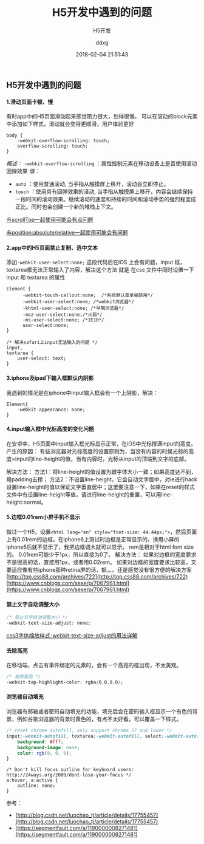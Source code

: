 ﻿---
layout:     post
title:      "H5开发中遇到的问题"
subtitle:   "H5开发"
date:       2018-02-04 21:51:43
author:     "ddxg"
header-img: "img/post-bg-ios9-web.jpg"
header-mask: 0.3
catalog:    true
tags:
    - H5outline
    - 常见问题
---


## **H5开发中遇到的问题**

#### **1.滑动页面卡顿、慢**

有时app中的H5页面滑动起来感觉阻力很大，划得很慢。
可以在滚动的block元素中添加如下样式，滑动就会变得更顺滑，用户体验更好

```
body {
	-webkit-overflow-scrolling: touch;
	overflow-scrolling: touch;
}
```
*概述：*
`-webkit-overflow-scrolling` ：属性控制元素在移动设备上是否使用滚动回弹效果
*值：*

 - `auto` ：使用普通滚动, 当手指从触摸屏上移开，滚动会立即停止。
 - `touch` ：使用具有回弹效果的滚动, 当手指从触摸屏上移开，内容会继续保持一段时间的滚动效果。继续滚动的速度和持续的时间和滚动手势的强烈程度成正比。同时也会创建一个新的堆栈上下文。

[与scrollTop一起使用可能会有点问题](https://www.cnblogs.com/931298654yy/p/6122211.html)

[与position:absolute/relative一起使用可能会有问题](http://www.bcty365.com/content-142-5250-1.html)



#### **2.app中的H5页面禁止复制、选中文本**
添加`-webkit-user-select:none;` 这段代码后在IOS 上会有问题，input 框，textarea框无法正常输入了内容，解决这个方法 就是 在css 文件中同时设置一下input 和 textarea 的属性
```
Element {
      -webkit-touch-callout:none;  /*系统默认菜单被禁用*/   
      -webkit-user-select:none; /*webkit浏览器*/   
      -khtml-user-select:none; /*早期浏览器*/   
      -moz-user-select:none;/*火狐*/   
      -ms-user-select:none; /*IE10*/   
      user-select:none;   
}

/* 解决safari上input无法输入的问题 */
input,
textarea {
    user-select: text;
}
```

#### **3.iphone及ipad下输入框默认内阴影**
我遇到的情况是在iphone中input输入框会有一个上阴影，解决：

```
Element{
	-webkit-appearance: none;
}
```


#### **4.input输入框中光标高度的变化问题**

在安卓中，H5页面中input输入框光标显示正常，在iOS中光标撑满input的高度。
产生的原因：
有些浏览器对光标高度的设置原则为，当没有内容的时候光标的高度=input的line-height的值，当有内容时，光标从input的顶端到文字的底部。

解决方法：
方法1：将line-height的值设置为跟字体大小一致；如果高度达不到，用padding去撑；
方法2：不设置line-height，它会自动文字居中，对ie进行hack设置line-height的值以保证文字垂直居中；这里要注意一下，如果在reset的样式文件中有设置line-height等值，请进行line-height的重置，可以用line-height:normal。


#### **5.边框0.01rem小屏手机不显示**

做过一个H5，设置`<html lang="en" style="font-size: 44.44px;">`，然后页面上有0.01rem的边框，在iphone6上测试时边框是正常显示的，换用小屏的iphone5后就不显示了，我把边框调大就可以显示。
rem是相对于html font size的。
0.01rem可能少于1px，所以直接为0了。
解决方法：
如果对边框的宽度要求不是很高的话，直接用1px，或者用0.02rem。
如果对边框的宽度要求比较高，又要适应像有些iphone那种retina屏的话，额。。。还是感觉没有很方便的解决方案
[http://top.css88.com/archives/722](http://top.css88.com/archives/722)
[https://www.cnblogs.com/sese/p/7067961.html](https://www.cnblogs.com/sese/p/7067961.html)



#### 禁止文字自动调整大小
``` css
/* 禁止文字自动调整大小 */
-webkit-text-size-adjust: none;
```
[css3字体缩放样式-webkit-text-size-adjust的用法详解](https://blog.csdn.net/juzipchy/article/details/71367642)


#### 去除高亮

在移动端，点击有事件绑定的元素时，会有一个高亮的框出现，不太美观。

``` css
/* 去除高亮 */
-webkit-tap-highlight-color: rgba(0,0,0,0);
```


#### 浏览器自动填充

浏览器有邮箱或者密码自动填充的功能，填充后会在密码输入框显示一个有色的背景，例如谷歌浏览器的背景时黄色的，有点不太好看。可以覆盖一下样式。

``` css
/* reset chrome autofill, only support chrome 27 and lower */
input:-webkit-autofill, textarea:-webkit-autofill, select:-webkit-autofill {
    background: #fff;
    background-image: none;
    color: rgb(0, 0, 0);
}
```


```
/* Don't kill focus outline for keyboard users: http://24ways.org/2009/dont-lose-your-focus */
a:hover, a:active {
    outline: none;
}
```


参考：
- [http://blog.csdn.net/luochao_tj/article/details/17755457](http://blog.csdn.net/luochao_tj/article/details/17755457)
- [https://segmentfault.com/a/1190000008271481](https://segmentfault.com/a/1190000008271481)





















